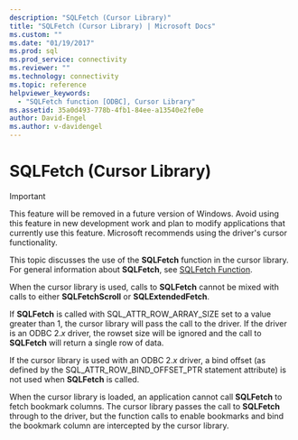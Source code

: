 ```yaml
---
description: "SQLFetch (Cursor Library)"
title: "SQLFetch (Cursor Library) | Microsoft Docs"
ms.custom: ""
ms.date: "01/19/2017"
ms.prod: sql
ms.prod_service: connectivity
ms.reviewer: ""
ms.technology: connectivity
ms.topic: reference
helpviewer_keywords: 
  - "SQLFetch function [ODBC], Cursor Library"
ms.assetid: 35a0d493-778b-4fb1-84ee-a13540e2fe0e
author: David-Engel
ms.author: v-davidengel
---
```

# SQLFetch (Cursor Library)
> [!IMPORTANT]  
>  This feature will be removed in a future version of Windows. Avoid using this feature in new development work and plan to modify applications that currently use this feature. Microsoft recommends using the driver's cursor functionality.  
  
 This topic discusses the use of the **SQLFetch** function in the cursor library. For general information about **SQLFetch**, see [SQLFetch Function](../../../odbc/reference/syntax/sqlfetch-function.md).  
  
 When the cursor library is used, calls to **SQLFetch** cannot be mixed with calls to either **SQLFetchScroll** or **SQLExtendedFetch**.  
  
 If **SQLFetch** is called with SQL_ATTR_ROW_ARRAY_SIZE set to a value greater than 1, the cursor library will pass the call to the driver. If the driver is an ODBC 2.*x* driver, the rowset size will be ignored and the call to **SQLFetch** will return a single row of data.  
  
 If the cursor library is used with an ODBC 2.*x* driver, a bind offset (as defined by the SQL_ATTR_ROW_BIND_OFFSET_PTR statement attribute) is not used when **SQLFetch** is called.  
  
 When the cursor library is loaded, an application cannot call **SQLFetch** to fetch bookmark columns. The cursor library passes the call to **SQLFetch** through to the driver, but the function calls to enable bookmarks and bind the bookmark column are intercepted by the cursor library.
